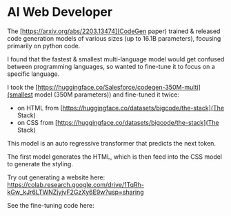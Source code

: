 # AI Web Developer

The [https://arxiv.org/abs/2203.13474](CodeGen paper) trained & released code generation models of various sizes (up to 16.1B parameters), focusing primarily on python code.

I found that the fastest & smallest multi-language model would get confused between programming languages, so wanted to fine-tune it to focus on a specific language.

I took the [https://huggingface.co/Salesforce/codegen-350M-multi](smallest model (350M parameters)) and fine-tuned it twice:
 - on HTML from [https://huggingface.co/datasets/bigcode/the-stack](The Stack)
 - on CSS from [https://huggingface.co/datasets/bigcode/the-stack](The Stack)

This model is an auto regressive transformer that predicts the next token.

The first model generates the HTML, which is then feed into the CSS model to generate the styling.

Try out generating a website here:
https://colab.research.google.com/drive/1TqRh-kGw_kJr6LTWNZjyjvF2GzXy6E9w?usp=sharing


See the fine-tuning code here:
